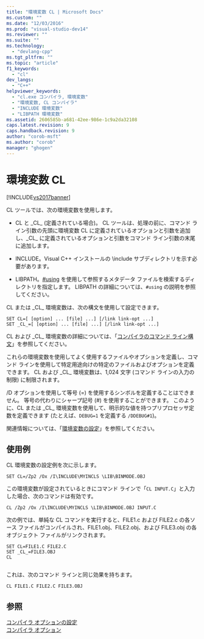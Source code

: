 ```yaml
---
title: "環境変数 CL | Microsoft Docs"
ms.custom: ""
ms.date: "12/03/2016"
ms.prod: "visual-studio-dev14"
ms.reviewer: ""
ms.suite: ""
ms.technology: 
  - "devlang-cpp"
ms.tgt_pltfrm: ""
ms.topic: "article"
f1_keywords: 
  - "cl"
dev_langs: 
  - "C++"
helpviewer_keywords: 
  - "cl.exe コンパイラ, 環境変数"
  - "環境変数, CL コンパイラ"
  - "INCLUDE 環境変数"
  - "LIBPATH 環境変数"
ms.assetid: 2606585b-a681-42ee-986e-1c9a2da32108
caps.latest.revision: 9
caps.handback.revision: 9
author: "corob-msft"
ms.author: "corob"
manager: "ghogen"
---
```

# 環境変数 CL
[!INCLUDE[vs2017banner](../../assembler/inline/includes/vs2017banner.md)]

CL ツールでは、次の環境変数を使用します。  
  
-   CL と \_CL\_ \(定義されている場合\)。  CL ツールは、処理の前に、コマンド ライン引数の先頭に環境変数 CL に定義されているオプションと引数を追加し、\_CL\_ に定義されているオプションと引数をコマンド ライン引数の末尾に追加します。  
  
-   INCLUDE。Visual C\+\+ インストールの \\include サブディレクトリを示す必要があります。  
  
-   LIBPATH。[\#using](../../preprocessor/hash-using-directive-cpp.md) を使用して参照するメタデータ ファイルを検索するディレクトリを指定します。  LIBPATH の詳細については、`#using` の説明を参照してください。  
  
 CL または \_CL\_ 環境変数は、次の構文を使用して設定できます。  
  
```  
SET CL=[ [option] ... [file] ...] [/link link-opt ...]  
SET _CL_=[ [option] ... [file] ...] [/link link-opt ...]  
```  
  
 CL および \_CL\_ 環境変数の詳細については、「[コンパイラのコマンド ライン構文](../../build/reference/compiler-command-line-syntax.md)」を参照してください。  
  
 これらの環境変数を使用してよく使用するファイルやオプションを定義し、コマンド ラインを使用して特定用途向けの特定のファイルおよびオプションを定義できます。  CL および \_CL\_ 環境変数は、1,024 文字 \(コマンド ラインの入力の制限\) に制限されます。  
  
 \/D オプションを使用して等号 \(\=\) を使用するシンボルを定義することはできません。  等号の代わりにシャープ記号 \(\#\) を使用することができます。  このように、CL または \_CL\_ 環境変数を使用して、明示的な値を持つプリプロセッサ定数を定義できます \(たとえば、`DEBUG=1` を定義する `/DDEBUG#1`\)。  
  
 関連情報については、「[環境変数の設定](../../build/setting-the-path-and-environment-variables-for-command-line-builds.md)」を参照してください。  
  
## 使用例  
 CL 環境変数の設定例を次に示します。  
  
```  
SET CL=/Zp2 /Ox /I\INCLUDE\MYINCLS \LIB\BINMODE.OBJ  
```  
  
 この環境変数が設定されているときにコマンド ラインで「`CL INPUT.C`」と入力した場合、次のコマンドは有効です。  
  
```  
CL /Zp2 /Ox /I\INCLUDE\MYINCLS \LIB\BINMODE.OBJ INPUT.C  
```  
  
 次の例では、単純な CL コマンドを実行すると、FILE1.c および FILE2.c の各ソース ファイルがコンパイルされ、FILE1.obj、FILE2.obj、および FILE3.obj の各オブジェクト ファイルがリンクされます。  
  
```  
SET CL=FILE1.C FILE2.C  
SET _CL_=FILE3.OBJ  
CL  
  
```  
  
 これは、次のコマンド ラインと同じ効果を持ちます。  
  
```  
CL FILE1.C FILE2.C FILE3.OBJ  
```  
  
## 参照  
 [コンパイラ オプションの設定](../Topic/Setting%20Compiler%20Options.md)   
 [コンパイラ オプション](../../build/reference/compiler-options.md)